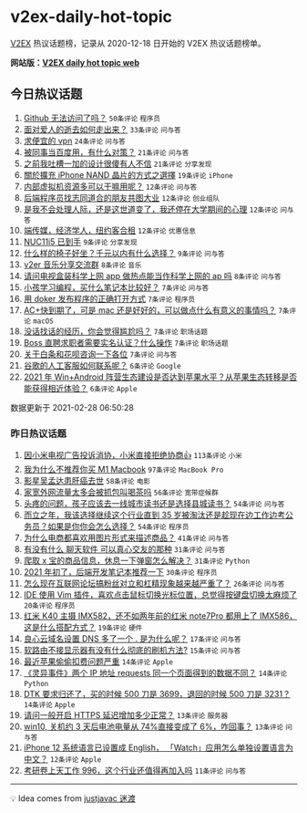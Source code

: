 # v2ex-daily-hot-topic

[V2EX](https://www.v2ex.com/) 热议话题榜，记录从 2020-12-18 日开始的 V2EX 热议话题榜单。

**网站版：[V2EX daily hot topic web](https://realleonardo.github.io/v2ex-daily-hot-topic-web/)**

## 今日热议话题

<!-- TODAY BEGIN -->

1. [Github 无法访问了吗？](https://www.v2ex.com/t/756873) `50条评论` `程序员`
1. [面对爱人的逝去如何走出来？](https://www.v2ex.com/t/756925) `33条评论` `问与答`
1. [求便宜的 vpn](https://www.v2ex.com/t/756908) `24条评论` `问与答`
1. [被同事当百度用，有什么对策？](https://www.v2ex.com/t/756894) `21条评论` `问与答`
1. [之前我吐槽一加的设计很傻有人不信](https://www.v2ex.com/t/756887) `21条评论` `分享发现`
1. [關於擴充 iPhone NAND 晶片的方式之選擇](https://www.v2ex.com/t/756871) `19条评论` `iPhone`
1. [内部虚拟机资源多可以干嘛用呢？](https://www.v2ex.com/t/756927) `12条评论` `问与答`
1. [后端程序员找志同道合的朋友共图大业](https://www.v2ex.com/t/756896) `12条评论` `创业组队`
1. [是我不会处理人际，还是这世道变了，我还停在大学期间的心理](https://www.v2ex.com/t/756893) `12条评论` `问与答`
1. [端传媒，经济学人，纽约客合租](https://www.v2ex.com/t/756880) `12条评论` `优惠信息`
1. [NUC11i5 已到手](https://www.v2ex.com/t/756901) `9条评论` `分享发现`
1. [什么样的椅子好坐？千元以内有什么选择？](https://www.v2ex.com/t/756881) `9条评论` `问与答`
1. [v2er 音乐分享交流群](https://www.v2ex.com/t/756943) `8条评论` `音乐`
1. [请问电视盒装科学上网 app 做热点能当作科学上网的 ap 吗](https://www.v2ex.com/t/756902) `8条评论` `问与答`
1. [小孩学习编程，买什么笔记本比较好？](https://www.v2ex.com/t/756929) `7条评论` `问与答`
1. [用 doker 发布程序的正确打开方式](https://www.v2ex.com/t/756928) `7条评论` `程序员`
1. [AC+快到期了，可是 mac 还是好好的，可以做点什么有意义的事情吗？](https://www.v2ex.com/t/756923) `7条评论` `macOS`
1. [没话找话的经历，你会觉得尴尬吗？](https://www.v2ex.com/t/756914) `7条评论` `职场话题`
1. [Boss 直聘求职者需要实名认证？什么操作](https://www.v2ex.com/t/756899) `7条评论` `职场话题`
1. [关于白条和花呗咨询一下各位](https://www.v2ex.com/t/756898) `7条评论` `问与答`
1. [谷歌的人工客服如何联系呢？](https://www.v2ex.com/t/756953) `6条评论` `Google`
1. [2021 年 Win+Android 阵营生态建设是否达到苹果水平？从苹果生态转移是否能获得相近体验？](https://www.v2ex.com/t/756945) `6条评论` `Apple`

数据更新于 2021-02-28 06:50:28

<!-- TODAY END -->

### 昨日热议话题

<!-- YESTERDAY BEGIN -->

1. [因小米电视广告投诉消协，小米直接拒绝协商👍](https://www.v2ex.com/t/756703) `113条评论` `小米`
1. [我为什么不推荐你买 M1 Macbook](https://www.v2ex.com/t/756744) `97条评论` `MacBook Pro`
1. [影星吴孟达患肝癌去世](https://www.v2ex.com/t/756771) `58条评论` `电影`
1. [家宽外网流量太多会被抓包叫喝茶吗](https://www.v2ex.com/t/756788) `56条评论` `宽带症候群`
1. [头疼的问题，孩子应该去一线城市读书还是选择县城读书？](https://www.v2ex.com/t/756752) `54条评论` `问与答`
1. [而立之年，我该选择继续这个行业直到 35 岁被淘汰还是趁现在边工作边考公务员？如果是你你会怎么选择？](https://www.v2ex.com/t/756688) `54条评论` `程序员`
1. [为什么电商都喜欢用图片形式来描述商品？](https://www.v2ex.com/t/756683) `41条评论` `问与答`
1. [有没有什么 聊天软件 可以真心交友的那种](https://www.v2ex.com/t/756754) `31条评论` `问与答`
1. [爬取 x 宝的商品信息，休息一下弹窗怎么解决？](https://www.v2ex.com/t/756671) `31条评论` `Python`
1. [2021 年初了，后端开发笔记本推荐一下](https://www.v2ex.com/t/756823) `30条评论` `程序员`
1. [怎么现在互联网论坛搞粉丝对立和杠精现象越来越严重了？](https://www.v2ex.com/t/756834) `26条评论` `问与答`
1. [IDE 使用 Vim 插件，喜欢点击鼠标切换光标位置，总觉得按键盘切换太麻烦了](https://www.v2ex.com/t/756770) `20条评论` `程序员`
1. [红米 K40 主摄 IMX582，还不如两年前的红米 note7Pro 都用上了 IMX586，这是什么搭配方式？](https://www.v2ex.com/t/756844) `19条评论` `硬件`
1. [良心云域名设置 DNS 多了一个 . 是为什么呢？](https://www.v2ex.com/t/756689) `17条评论` `问与答`
1. [软路由不接显示器有没有什么彻底的刷机方法?](https://www.v2ex.com/t/756678) `15条评论` `问与答`
1. [最近苹果偷偷扣费问题严重](https://www.v2ex.com/t/756860) `14条评论` `Apple`
1. [《灵异事件》两个 IP 地址 requests 同一个页面得到的数据不同？](https://www.v2ex.com/t/756728) `14条评论` `Python`
1. [DTK 要求归还了，买的时候 500 刀是 3699，退回的时候 500 刀是 3231？](https://www.v2ex.com/t/756679) `14条评论` `Apple`
1. [请问一般开启 HTTPS 延迟增加多少正常？](https://www.v2ex.com/t/756850) `13条评论` `服务器`
1. [win10, 关机约 3 天后电池电量从 74%直接变成了 6%，咋回事？](https://www.v2ex.com/t/756698) `13条评论` `问与答`
1. [iPhone 12 系统语言已设置成 English， 「Watch」应用怎么单独设置语言为中文？](https://www.v2ex.com/t/756766) `12条评论` `Apple`
1. [考研卷上天工作 996，这个行业还值得再加入吗](https://www.v2ex.com/t/756837) `11条评论` `问与答`

<!-- YESTERDAY END -->

---

💡 Idea comes from [justjavac 迷渡](https://github.com/justjavac/)
